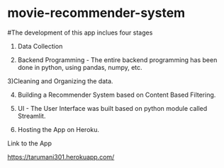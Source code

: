 # movie-recommender-system
#The development of this app inclues four stages
1) Data Collection  

2) Backend Programming - The entire backend programming has been done in python, using pandas, numpy, etc.

3)Cleaning and Organizing the data.

4) Building a Recommender System based on Content Based Filtering.

5) UI - The User Interface was built based on python module called Streamlit.

6) Hosting the App on Heroku.

Link to the App

https://tarumani301.herokuapp.com/

